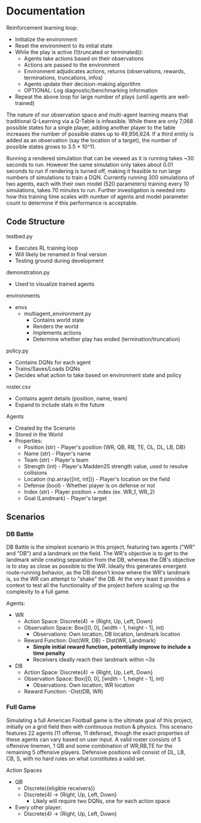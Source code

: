 # Documentation

Reinforcement learning loop:
* Initialize the environment
* Reset the environment to its initial state
* While the play is active (!(truncated or terminated)):
    * Agents take actions based on their observations
    * Actions are passed to the environment
    * Environment adjudicates actions, returns (observations, rewards, terminations, truncations, infos)
    * Agents update their decision-making algorithm
    * OPTIONAL: Log diagnostic/benchmarking information
* Repeat the above loop for large number of plays (until agents are well-trained)

The nature of our observation space and multi-agent learning means that traditional Q-Learning via a Q-Table is infeasible. While there are only 7,068 possible states for a single player, adding another player to the table increases the number of possible states up to 49,956,624. If a third entity is added as an observation (say the location of a target), the number of possible states grows to 3.5 * 10^11. 

Running a rendered simulation that can be viewed as it is running takes ~30 seconds to run. However the same simulation only takes about 0.01 seconds to run if rendering is turned off, making it feasible to run large numbers of simulations to train a DQN.
Currently running 300 simulations of two agents, each with their own model (520 parameters) training every 10 simulations, takes 70 minutes to run. Further investigation is needed into how this training time scales with number of agents and model parameter count to determine if this performance is acceptable.

## Code Structure

testbed.py
* Executes RL training loop
* Will likely be renamed in final version
* Testing ground during development

demonstration.py
* Used to visualize trained agents

environments
* envs
    * multiagent_environment.py
        * Contains world state
        * Renders the world
        * Implements actions
        * Determine whether play has ended (termination/truncation)

policy.py
* Contains DQNs for each agent
* Trains/Saves/Loads DQNs
* Decides what action to take based on environment state and policy

roster.csv
* Contains agent details (position, name, team)
* Expand to include stats in the future

Agents
* Created by the Scenario
* Stored in the World
* Properties:
    * Position (str) - Player's position {WR, QB, RB, TE, OL, DL, LB, DB}
    * Name (str) - Player's name
    * Team (str) - Player's team
    * Strength (int) - Player's Madden25 strength value, used to resolve collisions
    * Location (np.array([int, int])) - Player's location on the field
    * Defense (bool) - Whether player is on defense or not
    * Index (str) - Player position + index (ex. WR_1, WR_2)
    * Goal (Landmark) - Player's target 
    

## Scenarios

### DB Battle

DB Battle is the simplest scenario in this project, featuring two agents ("WR" and "DB") and a landmark on the field.
The WR's objective is to get to the landmark while creating separation from the DB, whereas the DB's objective is to stay as close as possible to the WR.
Ideally this generates emergent route-running behavior, as the DB doesn't know where the WR's landmark is, so the WR can attempt to "shake" the DB.
At the very least it provides a context to test all the functionality of the project before scaling up the complexity to a full game.

Agents:
* WR
    * Action Space: Discrete(4) -> {Right, Up, Left, Down}
    * Observation Space: Box([0, 0], [width - 1, height - 1], int)
        * Observations: Own location, DB location, landmark location
    * Reward Function: Dist(WR, DB) - Dist(WR, Landmark)
        * **Simple initial reward function, potentially improve to include a time penalty**
        * Receivers ideally reach their landmark within ~3s
* DB
    * Action Space: Discrete(4) -> {Right, Up, Left, Down}
    * Observation Space: Box([0, 0], [width - 1, height - 1], int)
        * Observations: Own location, WR location
    * Reward Function: -Dist(DB, WR)

### Full Game

Simulating a full American Football game is the ultimate goal of this project, initially on a grid field then with continuous motion & physics.
This scenario features 22 agents (11 offense, 11 defense), though the exact properties of these agents can vary based on user input.
A valid roster consists of 5 offensive linemen, 1 QB and some combination of WR,RB,TE for the remaining 5 offensive players.
Defensive positions will consist of DL, LB, CB, S, with no hard rules on what constitutes a valid set.

Action Spaces
* QB
    * Discrete({eligible receivers})
    * Discrete(4) -> {Right, Up, Left, Down}
        * Likely will require two DQNs, one for each action space
* Every other player:
    * Discrete(4) -> {Right, Up, Left, Down}
